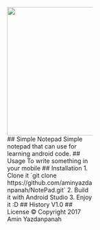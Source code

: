 <div>
<div style="width: 200px" width: 300px>
<img src="http://www.aminyazdanpanah.com/public/images/Notepad.gif" width="300px">
</div>
<div style="width: 200px" width: 300px>
## Simple Notepad
Simple notepad that can use for learning android code.
## Usage
To write something in your mobile
## Installation
1. Clone it `git clone https://github.com/aminyazdanpanah/NotePad.git`
2. Build it with Android Studio
3. Enjoy it :D
## History
V1.0
## License
© Copyright 2017 Amin Yazdanpanah
</div>
</div>
